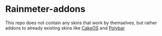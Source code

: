 # Rainmeter-addons
This repo does not contain any skins that work by themselves, but rather addons to already existing skins like [CakeOS](https://www.deviantart.com/eldog-02/art/CakeOS-Suite-761617503) and [Polybar](https://github.com/khanhas/Polybar) 
